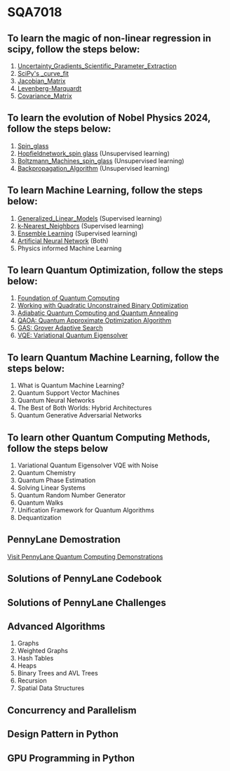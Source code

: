 # SQA7018

## To learn the magic of non-linear regression in scipy, follow the steps below:
1.  [Uncertainty_Gradients_Scientific_Parameter_Extraction](Uncertainty_Gradients_Scientific_Parameter_Extraction.md)
2.  [SciPy's _curve_fit](SciPy's_curve_fit.md)
3.  [Jacobian_Matrix](Jacobian_Matrix.md)
4.  [Levenberg-Marquardt](Levenberg-Marquardt.md)
5.  [Covariance_Matrix](Covariance_Matrix.md)


## To learn the evolution of Nobel Physics 2024, follow the steps below:
1. [Spin_glass](spin_glass.md)
2. [Hopfieldnetwork_spin glass](hopfieldnetwork_spinglass.md) (Unsupervised learning)
3. [Boltzmann_Machines_spin_glass](Boltzmann_Machines_spin_glass.md) (Unsupervised learning)
4. [Backpropagation_Algorithm](backwardandforwardpropagation.md) (Unsupervised learning)

## To learn Machine Learning, follow the steps below:
1. [Generalized_Linear_Models](Generalized_Linear_Models.md) (Supervised learning)
2. [k-Nearest_Neighbors](k-Nearest_Neighbors.md) (Supervised learning)
3. [Ensemble Learning](Ensemble_Learning.md) (Supervised learning)
4. [Artificial Neural Network](Artificial_Neural_Network.md) (Both)
5. Physics informed Machine Learning

## To learn Quantum Optimization, follow the steps below:
1.  [Foundation of Quantum Computing](Foundation_QC.md)
2.  [Working with Quadratic Unconstrained Binary Optimization](Quadratic_Unconstrained_Binary_Optimization.md)
3.  [Adiabatic Quantum Computing and Quantum Annealing](Adiabatic_Quantum_Computing_Quantum_Annealing.md)
4.  [QAOA: Quantum Approximate Optimization Algorithm](Quantum_Approximate_Optimization_Algorithm.md)
5.  [GAS: Grover Adaptive Search](Grover_Adaptive_Search.md)
6.  [VQE: Variational Quantum Eigensolver](Variational_Quantum_Eigensolver.md)

## To learn Quantum Machine Learning, follow the steps below:

1. What is Quantum Machine Learning?
2. Quantum Support Vector Machines
3. Quantum Neural Networks
4. The Best of Both Worlds: Hybrid Architectures
5. Quantum Generative Adversarial Networks

## To learn other Quantum Computing Methods, follow the steps below
1.  Variational Quantum Eigensolver VQE with Noise
2.  Quantum Chemistry
3.  Quantum Phase Estimation
4.  Solving Linear Systems
5.  Quantum Random Number Generator
6.  Quantum Walks
7.  Unification Framework for Quantum Algorithms
8.  Dequantization 

## PennyLane Demostration 

[Visit PennyLane Quantum Computing Demonstrations](https://pennylane.ai/qml/demonstrations/)

## Solutions of PennyLane Codebook


## Solutions of PennyLane Challenges 


## Advanced Algorithms
1.  Graphs
2.  Weighted Graphs
3.  Hash Tables
4.  Heaps
5.  Binary Trees and AVL Trees 
6.  Recursion
7.  Spatial Data Structures 


## Concurrency and Parallelism


## Design Pattern in Python


## GPU Programming in Python




